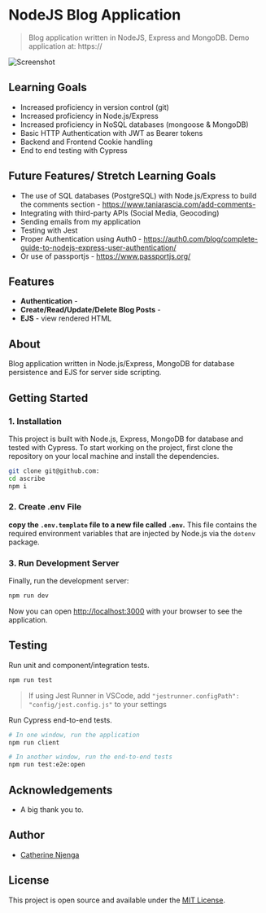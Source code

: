 <!-- <p align="center">
  <img src="./">
</p> -->

# NodeJS Blog Application
> Blog application written in NodeJS, Express and MongoDB.
> Demo application at: https://

![Screenshot](./)

## Learning Goals
- Increased proficiency in version control (git)
- Increased proficiency in Node.js/Express
- Increased proficiency in NoSQL databases (mongoose & MongoDB)
- Basic HTTP Authentication with JWT as Bearer tokens
- Backend and Frontend Cookie handling
- End to end testing with Cypress

## Future Features/ Stretch Learning Goals
- The use of SQL databases (PostgreSQL) with Node.js/Express to build the comments section - https://www.taniarascia.com/add-comments-
- Integrating with third-party APIs (Social Media, Geocoding)
- Sending emails from my application
- Testing with Jest
- Proper Authentication using Auth0 - https://auth0.com/blog/complete-guide-to-nodejs-express-user-authentication/ 
- Or use of passportjs - https://www.passportjs.org/ 

## Features

- **Authentication** - 
- **Create/Read/Update/Delete Blog Posts** - 
- **EJS** - view rendered HTML
<!-- - **Syntax highlighting** - light and dark mode available (based on the beautiful [New Moon theme](https://taniarascia.github.io/new-moon/))
- **Keyboard shortcuts** - use the keyboard for all common tasks - creating notes and categories, toggling settings, and other options
- **Drag and drop** - drag a note or multiple notes to categories, favorites, or trash
- **Multi-cursor editing** - supports multiple cursors and other [Codemirror](https://codemirror.net/) options
- **Search notes** - easily search all notes, or notes within a category
- **Prettify notes** - use Prettier on the fly for your Markdown
- **No WYSIWYG** - made for developers, by developers
- **No database** - notes are only stored in the browser's local storage and are available for download and export to you alone
- **No tracking or analytics** - 'nuff said
- **GitHub integration** - self-hosted option is available for auto-syncing to a GitHub repository (not available in the demo) -->

## About

Blog application written in Node.js/Express, MongoDB for database persistence and EJS for server side scripting.

## Getting Started

### 1. Installation

This project is built with Node.js, Express, MongoDB for database and tested with Cypress. To start working on the project, first clone the repository on your local machine and install the dependencies.

```bash
git clone git@github.com:
cd ascribe
npm i
```

### 2. Create .env File

**copy the `.env.template` file to a new file called `.env`.** This file contains the required environment variables that are injected by Node.js via the `dotenv` package.

### 3. Run Development Server

Finally, run the development server:

```bash
npm run dev
```

Now you can open [http://localhost:3000](http://localhost:3000) with your browser to see the application.


## Testing

Run unit and component/integration tests.

```bash
npm run test
```

> If using Jest Runner in VSCode, add `"jestrunner.configPath": "config/jest.config.js"` to your settings

Run Cypress end-to-end tests.

```bash
# In one window, run the application
npm run client

# In another window, run the end-to-end tests
npm run test:e2e:open
```

<!-- ## Contributing

TakeNote is an open source project, and contributions of any kind are welcome and appreciated. Open issues, bugs, and feature requests are all listed on the [issues](https://github.com/taniarascia/takenote/issues) tab and labeled accordingly. Feel free to open bug tickets and make feature requests. Easy bugs and features will be tagged with the `good first issue` label.

View [CONTRIBUTING.md](CONTRIBUTING.md) to learn about the style guide, folder structure, scripts, and how to contribute. -->

<!-- ## Contributors

Thanks goes to these wonderful people: -->


## Acknowledgements

- A big thank you to.

## Author

- [Catherine Njenga](https://www.taniarascia.com)

## License

This project is open source and available under the [MIT License](LICENSE).